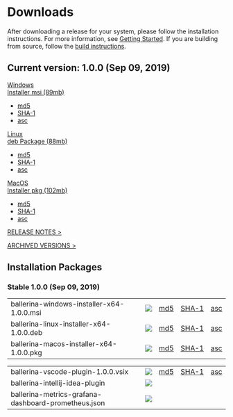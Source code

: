 <link rel="stylesheet" href="/css/download-page.css"></link>
<script src="/js/download-page.js"></script>
<div class="row cBallerina-io-Gray-row">
    <div class="container">
        <div class="row">
            <div class="col-xs-12 col-sm-12 col-md-6 col-lg-6 cDownloadsHeader">
                <h1>Downloads</h1>
                <p>
                    After downloading a release for your system, please follow the installation instructions. For more information, see <a href="https://ballerina.io/learn/getting-started/#installing-ballerina">Getting Started</a>. If you are building from source, follow the <a href="https://github.com/ballerina-platform/ballerina-lang/blob/master/README.md#install-from-source">build instructions</a>.
                </p>
            </div>
        </div>
        <div class="row">
            <div class="col-xs-12 col-sm-12 col-md-12 col-lg-12 cDownloadsHeader">       
                <div class="cFeaturedVersion">
                    <h2>Current version: <span id="versionInfo">1.0.0 (Sep 09, 2019)</span></h2>
                </div>
            </div>
        </div>
        <div class="clearfix"></div>
        <div class="row cDownloads">
            <div class="col-xs-12 col-sm-12 col-md-4 col-lg-4 cDownloadLeft">
                <a id="packWindows" href="https://product-dist.ballerina.io/downloads/1.0.0/ballerina-windows-installer-x64-1.0.0.msi" class="cDownload" data-download="downloads" data-pack="ballerina-windows-installer-x64-1.0.0.msi">
                    <div>Windows</div>
                    <div class="cSize">Installer msi <span id="packWindowsName">(89mb)</span></div>
                </a>
                <ul class="cDiwnloadSubLinks">
                    <li><a id="packWindowsMd5" href="https://product-dist.ballerina.io/downloads/1.0.0/ballerina-windows-installer-x64-1.0.0.msi.md5">md5</a></li>
                    <li><a id="packWindowsSha1" href="https://product-dist.ballerina.io/downloads/1.0.0/ballerina-windows-installer-x64-1.0.0.msi.sha1">SHA-1</a></li>
                    <li><a id="packWindowsAsc" href="https://product-dist.ballerina.io/downloads/1.0.0/ballerina-windows-installer-x64-1.0.0.msi.asc">asc</a></li>
                </ul>
            </div>
            <div class="col-xs-12 col-sm-12 col-md-4 col-lg-4 cDownloadMiddle">
                <a id="packLinux" href="https://product-dist.ballerina.io/downloads/1.0.0/ballerina-linux-installer-x64-1.0.0.deb" class="cDownload" data-download="downloads" data-pack="ballerina-linux-installer-x64-1.0.0.deb">
                    <div>Linux</div>
                    <div class="cSize">deb Package <span id="packLinuxName">(88mb)</span></div>
                </a>
                <ul class="cDiwnloadSubLinks">
                    <li><a id="packLinuxMd5" href="https://product-dist.ballerina.io/downloads/1.0.0/ballerina-linux-installer-x64-1.0.0.deb.md5">md5</a></li>
                    <li><a id="packLinuxSha1" href="https://product-dist.ballerina.io/downloads/1.0.0/ballerina-linux-installer-x64-1.0.0.deb.sha1">SHA-1</a></li>
                    <li><a id="packLinuxAsc" href="https://product-dist.ballerina.io/downloads/1.0.0/ballerina-linux-installer-x64-1.0.0.deb.asc">asc</a></li>
                </ul>
            </div>
            <div class="col-xs-12 col-sm-12 col-md-4 col-lg-4 cDownloadMiddle">
                <a id="packMac" href="https://product-dist.ballerina.io/downloads/1.0.0/ballerina-macos-installer-x64-1.0.0.pkg" class="cDownload" data-download="downloads" data-pack="ballerina-macos-installer-x64-1.0.0.pkg">
                    <div>MacOS</div>
                    <div class="cSize">Installer pkg <span id="packMacName">(102mb)</span></div>
                </a>
                <ul class="cDiwnloadSubLinks">
                    <li><a id="packMacMd5" href="https://product-dist.ballerina.io/downloads/1.0.0/ballerina-macos-installer-x64-1.0.0.pkg.md5">md5</a></li>
                    <li><a id="packMacSha1" href="https://product-dist.ballerina.io/downloads/1.0.0/ballerina-macos-installer-x64-1.0.0.pkg.sha1">SHA-1</a></li>
                    <li><a id="packMacAsc" href="https://product-dist.ballerina.io/downloads/1.0.0/ballerina-macos-installer-x64-1.0.0.pkg.asc">asc</a></li>
                </ul>
            </div>
        </div>
        <div class="col-xs-12 col-sm-16 col-md-12 col-lg-12">
            <div class="cReleaseNotes">
                <p><a href="/downloads/release-notes">RELEASE NOTES ></a></p>
            </div>
            <div class="cReleaseNotes">
                <p><a href="/downloads/archived">ARCHIVED VERSIONS ></a></p>
            </div>
        </div>
        <div class="col-xs-12 col-sm-16 col-md-12 col-lg-12">
            <div class="cStandaloneInstallers">
                <h2>Installation Packages</h2>
                <div class="cInstallers">
                    <h3 class="release-version">Stable <span id="stableInfo">1.0.0 (Sep 09, 2019)</span></h3>
                    <div class="col-xs-12 col-sm-16 col-md-6 col-lg-6 cLeftTable">
                        <div class="insPackages0container">
                            <table id="insPackages0"><tr><td style="width: 96%">ballerina-windows-installer-x64-1.0.0.msi</td><td style="width: 1%; white-space: nowrap;"><a href="https://product-dist.ballerina.io/downloads/1.0.0/ballerina-windows-installer-x64-1.0.0.msi" class="cDownloadLinkIcon" data-download="downloads" data-pack="ballerina-windows-installer-x64-1.0.0.msi"><img src="../img/download-bg-green-fill.svg"></a></td><td style="width: 1%; white-space: nowrap;"><a href="https://product-dist.ballerina.io/downloads/1.0.0/ballerina-windows-installer-x64-1.0.0.msi.md5">md5</a></td><td style="width: 1%; white-space: nowrap;"><a href="https://product-dist.ballerina.io/downloads/1.0.0/ballerina-windows-installer-x64-1.0.0.msi.sha1">SHA-1</a></td><td style="width: 1%; white-space: nowrap;"><a href="https://product-dist.ballerina.io/downloads/1.0.0/ballerina-windows-installer-x64-1.0.0.msi.asc">asc</a></td></tr><tr><td style="width: 96%">ballerina-linux-installer-x64-1.0.0.deb</td><td style="width: 1%; white-space: nowrap;"><a href="https://product-dist.ballerina.io/downloads/1.0.0/ballerina-linux-installer-x64-1.0.0.deb" class="cDownloadLinkIcon" data-download="downloads" data-pack="ballerina-linux-installer-x64-1.0.0.deb"><img src="../img/download-bg-green-fill.svg"></a></td><td style="width: 1%; white-space: nowrap;"><a href="https://product-dist.ballerina.io/downloads/1.0.0/ballerina-linux-installer-x64-1.0.0.deb.md5">md5</a></td><td style="width: 1%; white-space: nowrap;"><a href="https://product-dist.ballerina.io/downloads/1.0.0/ballerina-linux-installer-x64-1.0.0.deb.sha1">SHA-1</a></td><td style="width: 1%; white-space: nowrap;"><a href="https://product-dist.ballerina.io/downloads/1.0.0/ballerina-linux-installer-x64-1.0.0.deb.asc">asc</a></td></tr><tr><td style="width: 96%">ballerina-macos-installer-x64-1.0.0.pkg</td><td style="width: 1%; white-space: nowrap;"><a href="https://product-dist.ballerina.io/downloads/1.0.0/ballerina-macos-installer-x64-1.0.0.pkg" class="cDownloadLinkIcon" data-download="downloads" data-pack="ballerina-macos-installer-x64-1.0.0.pkg"><img src="../img/download-bg-green-fill.svg"></a></td><td style="width: 1%; white-space: nowrap;"><a href="https://product-dist.ballerina.io/downloads/1.0.0/ballerina-macos-installer-x64-1.0.0.pkg.md5">md5</a></td><td style="width: 1%; white-space: nowrap;"><a href="https://product-dist.ballerina.io/downloads/1.0.0/ballerina-macos-installer-x64-1.0.0.pkg.sha1">SHA-1</a></td><td style="width: 1%; white-space: nowrap;"><a href="https://product-dist.ballerina.io/downloads/1.0.0/ballerina-macos-installer-x64-1.0.0.pkg.asc">asc</a></td></tr>
                            </table>
                        </div>
                    </div>
                    <div class="col-xs-12 col-sm-16 col-md-6 col-lg-6 cRightTable">
                        <div class="insPackages1container">
                            <table id="insPackages1"><tr><td style="width: 96%">ballerina-vscode-plugin-1.0.0.vsix</td><td style="width: 1%; white-space: nowrap;"><a href="https://product-dist.ballerina.io/downloads/1.0.0/ballerina-vscode-plugin-1.0.0.vsix" class="cDownloadLinkIcon" data-download="downloads" data-pack="ballerina-vscode-plugin-1.0.0.vsix"><img src="../img/download-bg-green-fill.svg"></a></td><td style="width: 1%; white-space: nowrap;"><a href="https://product-dist.ballerina.io/downloads/1.0.0/ballerina-vscode-plugin-1.0.0.vsix.md5">md5</a></td><td style="width: 1%; white-space: nowrap;"><a href="https://product-dist.ballerina.io/downloads/1.0.0/ballerina-vscode-plugin-1.0.0.vsix.sha1">SHA-1</a></td><td style="width: 1%; white-space: nowrap;"><a href="https://product-dist.ballerina.io/downloads/1.0.0/ballerina-vscode-plugin-1.0.0.vsix.asc">asc</a></td></tr><tr><td style="width: 96%">ballerina-intellij-idea-plugin</td><td style="width: 1%; white-space: nowrap;"><a href="https://plugins.jetbrains.com/plugin/9520-ballerina" target="_blank" class="cDownloadLinkIcon" data-download="downloads" data-pack="ballerina-intellij-idea-plugin-1.0.0"><img src="../img/right-bg-green-fill.svg"></a></td><td style="width: 1%; white-space: nowrap;"></td><td style="width: 1%; white-space: nowrap;"></td><td style="width: 1%; white-space: nowrap;"></td></tr><tr><td style="width: 96%">ballerina-metrics-grafana-dashboard-prometheus.json</td><td style="width: 1%; white-space: nowrap;"><a href="https://product-dist.ballerina.io/downloads/1.0.0/ballerina-metrics-grafana-dashboard-prometheus.json" class="cDownloadLinkIcon" data-download="downloads" data-pack="ballerina-metrics-grafana-dashboard-prometheus.json-1.0.0"><img src="../img/download-bg-green-fill.svg"></a></td><td style="width: 1%; white-space: nowrap;"></td><td style="width: 1%; white-space: nowrap;"></td><td style="width: 1%; white-space: nowrap;"></td></tr></table>
                        </div>
                    </div>
                    <div class="clearfix"></div>
                    <br>
                    <!--<div id="devPackContainer">
                    <h3 class="release-version">RC <span id="devInfo"></span></h3>
                    <div class="col-xs-12 col-sm-16 col-md-6 col-lg-6 cLeftTable">
                        <div class="devPackages0container">
                            <table id="devPackages0"></table>
                        </div>
                    </div>
                    <div class="col-xs-12 col-sm-16 col-md-6 col-lg-6 cRightTable">
                        <div class="devPackages0container">
                            <table id="devPackages1"></table>
                        </div>
                    </div></div>
                    <div class="clearfix"></div>
                    <br>
                    <div id="nightlyPackContainer">
                    <h3 class="release-version">Nightly <span id="nightlyInfo"></span></h3>
                    <div class="col-xs-12 col-sm-16 col-md-6 col-lg-6 cLeftTable">
                        <div class="nightlyPackages0container">
                            <table id="nightlyPackages0"></table>
                        </div>
                    </div>
                    <div class="col-xs-12 col-sm-16 col-md-6 col-lg-6 cRightTable">
                        <div class="nightlyPackages0container">
                            <table id="nightlyPackages1"></table>
                        </div>
                    </div></div>
                    <div class="clearfix"></div>-->
                </div>
            </div>            
        </div>
    </div>
</div>
